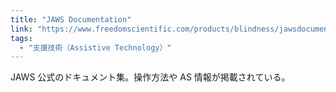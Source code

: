 ```yaml
---
title: "JAWS Documentation"
link: "https://www.freedomscientific.com/products/blindness/jawsdocumentation"
tags:
  - "支援技術（Assistive Technology）"
---
```


JAWS 公式のドキュメント集。操作方法や AS 情報が掲載されている。

